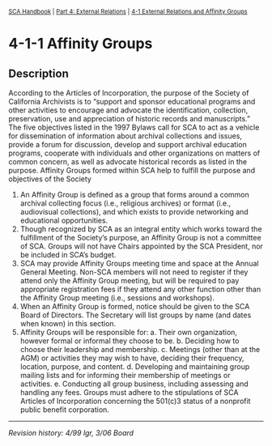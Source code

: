 <sup>[SCA Handbook](/sca-handbook/index.html) | [Part 4: External Relations](../04_external_relations/index.html) | [4-1 External Relations and Affinity Groups](../04_external_relations/04-01_external-relations.html)</sup> 

# 4-1-1 Affinity Groups

## Description

According to the Articles of Incorporation, the purpose of the Society of California Archivists is to “support and sponsor educational programs and other activities to encourage and advocate the identification, collection, preservation, use and appreciation of historic records and manuscripts.” The five objectives listed in the 1997 Bylaws call for SCA to act as a vehicle for dissemination of information about archival collections and issues, provide a forum for discussion, develop and support archival education programs, cooperate with individuals and other organizations on matters of common concern, as well as advocate historical records as listed in the purpose. Affinity Groups formed within SCA help to fulfill the purpose and objectives of the Society

1. An Affinity Group is defined as a group that forms around a common archival collecting focus (i.e., religious archives) or format (i.e., audiovisual collections), and which exists to provide networking and educational opportunities.
2. Though recognized by SCA as an integral entity which works toward the fulfillment of the Society’s purpose, an Affinity Group is not a committee of SCA. Groups will not have Chairs appointed by the SCA President, nor be included in SCA’s budget.
3. SCA may provide Affinity Groups meeting time and space at the Annual General Meeting. Non-SCA members will not need to register if they attend only the Affinity Group meeting, but will be required to pay appropriate registration fees if they attend any other function other than the Affinity Group meeting (i.e., sessions and workshops).
4. When an Affinity Group is formed, notice should be given to the SCA Board of Directors. The Secretary will list groups by name (and dates when known) in this section.
5. Affinity Groups will be responsible for:
   a. Their own organization, however formal or informal they choose to be.
   b. Deciding how to choose their leadership and membership.
   c. Meetings (other than at the AGM) or activities they may wish to have, deciding their frequency, location, purpose, and content.
   d. Developing and maintaining group mailing lists and for informing their membership of meetings or activities.
   e. Conducting all group business, including assessing and handling any fees. Groups must adhere to the stipulations of SCA Articles of Incorporation concerning the 501(c)3 status of a nonprofit public benefit corporation.

***

_Revision history: 4/99 lgr, 3/06 Board_
